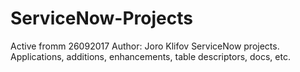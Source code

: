 # ServiceNow-Projects
Active fromm 26092017
Author: Joro Klifov
ServiceNow projects. Applications, additions, enhancements, table descriptors, docs, etc.
